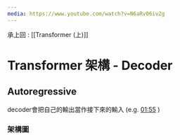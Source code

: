 ```yaml
---
media: https://www.youtube.com/watch?v=N6aRv06iv2g
---
```

承上回 : [[Transformer (上)]]

# Transformer 架構 - Decoder

## Autoregressive

decoder會把自己的輸出當作接下來的輸入 (e.g.  [01:55](https://www.youtube.com/watch?v=N6aRv06iv2g&t=116#t=01:55.88) )

### 架構圖
